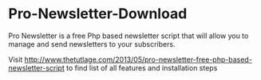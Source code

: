 Pro-Newsletter-Download
=======================

Pro Newsletter is a free Php based newsletter script that will allow you to manage and send newsletters to your subscribers.

Visit http://www.thetutlage.com/2013/05/pro-newsletter-free-php-based-newsletter-script to find list of all features and
installation steps

